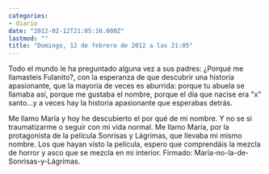 ```yaml
---
categories:
- diario
date: "2012-02-12T21:05:16.000Z"
lastmod: ""
title: "Domingo, 12 de febrero de 2012 a las 21:05"
---
```


Todo el mundo le ha preguntado alguna vez a sus padres: ¿Porqué me llamasteis Fulanito?, con la esperanza de que descubrir una historia apasionante, que la mayorí­a de veces es aburrida: porque tu abuela se llamaba así­, porque me gustaba el nombre, porque el dí­a que nacise era "x" santo...y a veces hay la historia apasionante que esperabas detrás.

Me llamo Marí­a y hoy he descubierto el por qué de mi nombre. Y no se si traumatizarme o seguir con mi vida normal. Me llamo Marí­a, por la protagonista de la pelí­cula Sonrisas y Lágrimas, que llevaba mi mismo nombre. Los que hayan visto la pelí­cula, espero que comprendáis la mezcla de horror y asco que se mezcla en mi interior.
Firmado: Marí­a-no-la-de-Sonrisas-y-Lágrimas.
